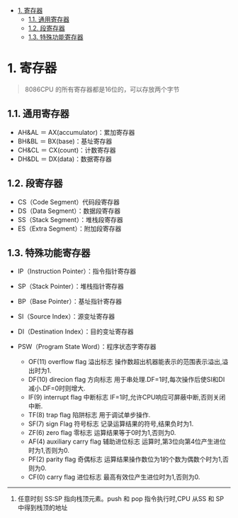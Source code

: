 <!-- TOC -->

- [1. 寄存器](#1-%E5%AF%84%E5%AD%98%E5%99%A8)
    - [1.1. 通用寄存器](#11-%E9%80%9A%E7%94%A8%E5%AF%84%E5%AD%98%E5%99%A8)
    - [1.2. 段寄存器](#12-%E6%AE%B5%E5%AF%84%E5%AD%98%E5%99%A8)
    - [1.3. 特殊功能寄存器](#13-%E7%89%B9%E6%AE%8A%E5%8A%9F%E8%83%BD%E5%AF%84%E5%AD%98%E5%99%A8)

<!-- /TOC -->
# 1. 寄存器

> 8086CPU 的所有寄存器都是16位的，可以存放两个字节

## 1.1. 通用寄存器

* AH&AL ＝ AX(accumulator)：累加寄存器 
* BH&BL ＝ BX(base)：基址寄存器 
* CH&CL ＝ CX(count)：计数寄存器 
* DH&DL ＝ DX(data)：数据寄存器 


## 1.2. 段寄存器

* CS（Code Segment）代码段寄存器 
* DS（Data Segment）：数据段寄存器 
* SS（Stack Segment）：堆栈段寄存器 
* ES（Extra Segment）：附加段寄存器


## 1.3. 特殊功能寄存器

* IP（Instruction Pointer）：指令指针寄存器 
* SP（Stack Pointer）：堆栈指针寄存器 
* BP（Base Pointer）：基址指针寄存器 
* SI（Source Index）：源变址寄存器 
* DI（Destination Index）：目的变址寄存器

* PSW（Program State Word）：程序状态字寄存器

    * OF(11) overflow flag 溢出标志 操作数超出机器能表示的范围表示溢出,溢出时为1.  
    * DF(10) direcion flag 方向标志 用于串处理.DF=1时,每次操作后使SI和DI减小.DF=0时则增大. 
    * IF(9) interrupt flag 中断标志 IF=1时,允许CPU响应可屏蔽中断,否则关闭中断. 
    * TF(8) trap flag 陷阱标志 用于调试单步操作.
    * SF(7) sign Flag 符号标志 记录运算结果的符号,结果负时为1. 
    * ZF(6) zero flag 零标志 运算结果等于0时为1,否则为0. 
    * AF(4) auxiliary carry flag 辅助进位标志 运算时,第3位向第4位产生进位时为1,否则为0. 
    * PF(2) parity flag 奇偶标志 运算结果操作数位为1的个数为偶数个时为1,否则为0. 
    * CF(0) carry flag 进位标志 最高有效位产生进位时为1,否则为0. 


**** ****
1. 任意时刻 SS:SP 指向栈顶元素。push 和 pop 指令执行时,CPU 从SS 和 SP 中得到栈顶的地址